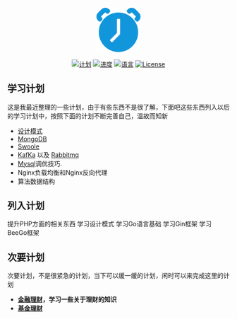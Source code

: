 <p align="center"><img src="static/svg/plan.svg" width="100"></p>

<p align="center">
<a href="#"><img src="https://img.shields.io/badge/%E8%AE%A1-%E5%88%92-green?logo=symantec&style=plastic" alt="计划"></a>
<a href="#"><img src="https://img.shields.io/badge/进度-0%25-brightgreen" alt="进度"></a>
<a href="#"><img src="https://img.shields.io/badge/%E8%AF%AD%E8%A8%80-markdown-blue" alt="语言"></a>
<a href="#"><img src="https://img.shields.io/badge/License-MIT-red" alt="License"></a>
</p>

## 学习计划

这是我最近整理的一些计划，由于有些东西不是很了解，下面吧这些东西列入以后的学习计划中，按照下面的计划不断完善自己，温故而知新

- [设计模式](https://laravel.com/docs/routing)
- [MongoDB](https://laravel.com/docs/routing)
- [Swoole](https://laravel.com/docs/container)
- [KafKa](https://laravel.com/docs/session) 以及 [Rabbitmq](https://laravel.com/docs/cache) 
- [Mysql](https://laravel.com/docs/eloquent)调优技巧.
- Nginx负载均衡和Nginx反向代理
- 算法数据结构

## 列入计划

提升PHP方面的相关东西
学习设计模式
学习Go语言基础
学习Gin框架
学习BeeGo框架

## 次要计划

次要计划，不是很紧急的计划，当下可以缓一缓的计划，闲时可以来完成这里的计划

- **[金融理财](http://blog.54zm.com/)，学习一些关于理财的知识**
- **[基金理财](http://blog.54zm.com/)**

